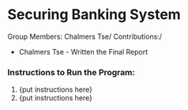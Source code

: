 # Securing Banking System
Group Members: Chalmers Tse/
Contributions:/
- Chalmers Tse - Written the Final Report

### Instructions to Run the Program:
1. {put instructions here}
2. {put instructions here}
